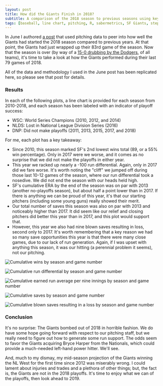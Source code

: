 ```yaml
---
layout: post
title: How did the Giants Finish in 2018?
subtitle: A comparison of the 2018 season to previous seasons using key metrics
tags: [baseball, line chart, pitching, R, sabermetrics, SF Giants, step chart, time series]
---
```


In June I authored [a post](https://rahosbach.github.io/2018-06-30-Giants2018/) that used pitching data to peer into how well the Giants had started the 2018 season compared to previous years.  At that point, the Giants had just wrapped up their 83rd game of the season.  Now that the season is over (by way of a [15-0 drubbing by the Dodgers](https://www.google.com/search?q=sfgiants&rlz=1C1JZAP_enUS721US721&oq=sfgiants&aqs=chrome..69i57j0l3j69i60j0.955j0j7&sourceid=chrome&ie=UTF-8#sie=m;/g/11f541w79d;4;/m/09p14;dt;fp;1), of all teams), it's time to take a look at how the Giants performed during their last 79 games of 2018.

All of the data and methodology I used in the June post has been replicated here, so please see that post for details.

### Results
In each of the following plots, a line chart is provided for each season from 2010-2018, and each season has been labeled with an indicator of playoff success:
- WSC: World Series Champions (2010, 2012, and 2014)
- NLDS: Lost in National League Division Series (2016)
- DNP: Did not make playoffs (2011, 2013, 2015, 2017, and 2018)

For me, each plot has a key takeaway:
- Since 2010, this season marked SF's 2nd lowest wins total (89, or a 55% win percentage).  Only in 2017 were we worse, and it comes as no surprise that we did not make the playoffs in either year.
- This year we racked up nearly a -100 run differential.  Again, only in 2017 did we fare worse.  It's worth noting the "cliff" we jumped off during those last 10-12 games of the season, where our run differential took a nosedive.  We did not end the season with our heads held high.
- SF's cumulative ERA by the end of the season was on par with 2013 (another no-playoffs season), but about half a point lower than in 2017.  If there is anything we can be proud of this year, it's that our starting pitchers (including some young guns) really showed their merit.
- Our total number of saves this season was also on par with 2013 and noticeably higher than 2017.  It did seem like our relief and closing pitchers did better this year than in 2017, and this plot would support that.
- However, this year we also had nine blown saves resulting in loss, second only to 2017.  It's worth remembering that a key reason we had so many save opportunities this year is that there were many close games, due to our lack of run generation.  Again, if I was upset with anything this season, it was our hitting (a perennial problem it seems), not our pitching.

![Cumulative wins by season and game number]({{http://rahosbach.github.io}}/img/sf_giants_2018_part2/wins_plot.svg)

![Cumulative run differential by season and game number]({{http://rahosbach.github.io}}/img/sf_giants_2018_part2/run_differential_plot.svg)

![Cumulative earned run average per nine innings by season and game number]({{http://rahosbach.github.io}}/img/sf_giants_2018_part2/era_plot.svg)

![Cumulative saves by season and game number]({{http://rahosbach.github.io}}/img/sf_giants_2018_part2/saves_plot.svg)

![Cumulative blown saves resulting in a loss by season and game number]({{http://rahosbach.github.io}}/img/sf_giants_2018_part2/blown_saves_lost.svg)

### Conclusion
It's no surprise: The Giants bombed out of 2018 in horrible fashion.  We do have some hope going forward with respect to our pitching staff, but we really need to figure out how to generate some run support.  The odds seem to favor the Giants acquiring Bryce Harper from the Nationals, which could provide a much-needed left-hand power hitter.  We'll see.

And, much to my dismay, my mid-season projection of the Giants winning the NL West for the first time since 2012 was miserably wrong.  I could lament about injuries and trades and a plethora of other things; but, the fact is, the Giants are not in the 2018 playoffs.  It's time to enjoy what we can of the playoffs, then look ahead to 2019.